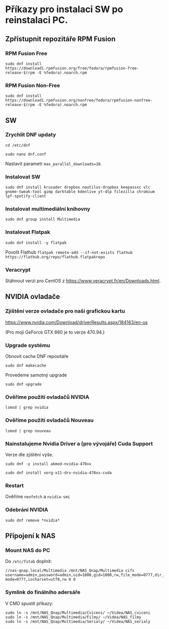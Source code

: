 # Příkazy pro instalaci SW po reinstalaci PC.

## Zpřístupnit repozitáře RPM Fusion

### RPM Fusion Free
`sudo dnf install https://download1.rpmfusion.org/free/fedora/rpmfusion-free-release-$(rpm -E %fedora).noarch.rpm`

### RPM Fusion Non-Free
`sudo dnf install https://download1.rpmfusion.org/nonfree/fedora/rpmfusion-nonfree-release-$(rpm -E %fedora).noarch.rpm`

## SW

### Zrychlit DNF updaty
`cd /etc/dnf`

`sudo nano dnf.conf`

Nastavit parametr `max_parallel_downloads=10`.

### Instalovat SW
`sudo dnf install krusader dropbox nautilus-dropbox keepassxc vlc gnome-tweak-tool gimp darktable kdenlive yt-dlp filezilla chromium lpf-spotify-client`

### Instalovat multimediální knihovny
`sudo dnf group install Multimedia`

### Instalovat Flatpak
`sudo dnf install -y flatpak`

Povolit Flathub
`flatpak remote-add --if-not-exists flathub https://flathub.org/repo/flathub.flatpakrepo`

### Veracrypt
Stáhnout verzi pro CentOS z https://www.veracrypt.fr/en/Downloads.html.

## NVIDIA ovladače

### Zjištění verze ovladače pro naší grafickou kartu
https://www.nvidia.com/Download/driverResults.aspx/184163/en-us

(Pro mojí GeForce GTX 660 je to verze 470.94.)

### Upgrade systému
Obnovit cache DNF repositáře

`sudo dnf makecache`

Provedeme samotný upgrade

`sudo dnf upgrade`

### Ověříme použití ovladačů NVIDIA
`lsmod | grep nvidia`

### Ověříme použití ovladačů Nouveau
`lsmod | grep nouveau`

### Nainstalujeme Nvidia Driver a (pro vývojáře) Cuda Support
Verze dle zjištění výše.

`sudo dnf -y install akmod-nvidia-470xx`

`sudo dnf install xorg-x11-drv-nvidia-470xx-cuda`

### Restart
Ověříme `neofetch` a `nvidia-smi`

### Odebrání NVIDIA
`sudo dnf remove *nvidia*`

## Připojení k NAS

### Mount NAS do PC
Do `/etc/fstab` doplnit:

`//nas-qnap.local/Multimedia /mnt/NAS_Qnap/Multimedia cifs username=admin,password=admin,uid=1000,gid=1000,rw,file_mode=0777,dir_mode=0777,iocharset=utf8,rw 0 0`

### Symlink do finálního adersáře
V CMD spustit příkazy:
```
sudo ln -s /mnt/NAS_Qnap/Multimedia/Cviceni/ ~/Videa/NAS_cviceni
sudo ln -s /mnt/NAS_Qnap/Multimedia/Filmy/ ~/Videa/NAS_filmy
sudo ln -s /mnt/NAS_Qnap/Multimedia/Serialy/ ~/Videa/NAS_serialy
```
